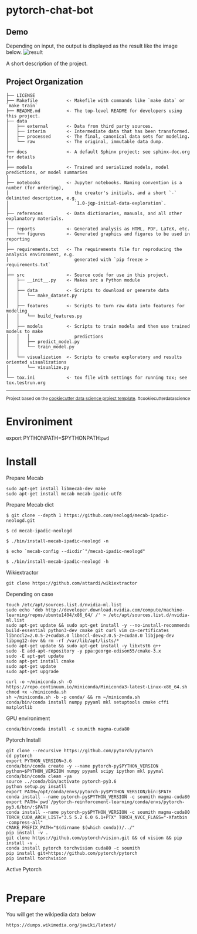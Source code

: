 pytorch-chat-bot
==============================
## Demo

Depending on input, the output is displayed as the result like the image below.
![result](https://github.com/SnowMasaya/pytorch-chat-bot/blob/master/img/pytorch-chat.mov.gif)

A short description of the project.

Project Organization
------------

    ├── LICENSE
    ├── Makefile           <- Makefile with commands like `make data` or `make train`
    ├── README.md          <- The top-level README for developers using this project.
    ├── data
    │   ├── external       <- Data from third party sources.
    │   ├── interim        <- Intermediate data that has been transformed.
    │   ├── processed      <- The final, canonical data sets for modeling.
    │   └── raw            <- The original, immutable data dump.
    │
    ├── docs               <- A default Sphinx project; see sphinx-doc.org for details
    │
    ├── models             <- Trained and serialized models, model predictions, or model summaries
    │
    ├── notebooks          <- Jupyter notebooks. Naming convention is a number (for ordering),
    │                         the creator's initials, and a short `-` delimited description, e.g.
    │                         `1.0-jqp-initial-data-exploration`.
    │
    ├── references         <- Data dictionaries, manuals, and all other explanatory materials.
    │
    ├── reports            <- Generated analysis as HTML, PDF, LaTeX, etc.
    │   └── figures        <- Generated graphics and figures to be used in reporting
    │
    ├── requirements.txt   <- The requirements file for reproducing the analysis environment, e.g.
    │                         generated with `pip freeze > requirements.txt`
    │
    ├── src                <- Source code for use in this project.
    │   ├── __init__.py    <- Makes src a Python module
    │   │
    │   ├── data           <- Scripts to download or generate data
    │   │   └── make_dataset.py
    │   │
    │   ├── features       <- Scripts to turn raw data into features for modeling
    │   │   └── build_features.py
    │   │
    │   ├── models         <- Scripts to train models and then use trained models to make
    │   │   │                 predictions
    │   │   ├── predict_model.py
    │   │   └── train_model.py
    │   │
    │   └── visualization  <- Scripts to create exploratory and results oriented visualizations
    │       └── visualize.py
    │
    └── tox.ini            <- tox file with settings for running tox; see tox.testrun.org


--------

<p><small>Project based on the <a target="_blank" href="https://drivendata.github.io/cookiecutter-data-science/">cookiecutter data science project template</a>. #cookiecutterdatascience</small></p>

# Environiment

export PYTHONPATH=$PYTHONPATH:`pwd`

# Install

Prepare Mecab

```
sudo apt-get install libmecab-dev make
sudo apt-get install mecab mecab-ipadic-utf8
```

Prepare Mecab dict

```
$ git clone --depth 1 https://github.com/neologd/mecab-ipadic-neologd.git

$ cd mecab-ipadic-neologd

$ ./bin/install-mecab-ipadic-neologd -n

$ echo `mecab-config --dicdir`"/mecab-ipadic-neologd"

$ ./bin/install-mecab-ipadic-neologd -h
```

Wikiextractor

```
git clone https://github.com/attardi/wikiextractor
```

Depending on case

```
touch /etc/apt/sources.list.d/nvidia-ml.list
sudo echo 'deb http://developer.download.nvidia.com/compute/machine-learning/repos/ubuntu1404/x86_64/ /' > /etc/apt/sources.list.d/nvidia-ml.list
sudo apt-get update && sudo apt-get install -y --no-install-recommends build-essential python3-dev cmake git curl vim ca-certificates libnccl2=2.0.5-2+cuda8.0 libnccl-dev=2.0.5-2+cuda8.0 libjpeg-dev libpng12-dev && rm -rf /var/lib/apt/lists/*
sudo apt-get update && sudo apt-get install -y libxtst6 g++
sudo -E add-apt-repository -y ppa:george-edison55/cmake-3.x
sudo -E apt-get update
sudo apt-get install cmake
sudo apt-get update
sudo apt-get upgrade
```

```
curl -o ~/miniconda.sh -O  https://repo.continuum.io/miniconda/Miniconda3-latest-Linux-x86_64.sh
chmod +x ~/miniconda.sh
sh ~/miniconda.sh -b -p conda/ && rm ~/miniconda.sh
conda/bin/conda install numpy pyyaml mkl setuptools cmake cffi matplotlib
```
GPU environiment

```
conda/bin/conda install -c soumith magma-cuda80
```

Pytorch Install

```
git clone --recursive https://github.com/pytorch/pytorch
cd pytorch
export PYTHON_VERSION=3.6
conda/bin/conda create -y --name pytorch-py$PYTHON_VERSION python=$PYTHON_VERSION numpy pyyaml scipy ipython mkl pyymal
conda/bin/conda clean -ya
source ../conda/bin/activate pytorch-py3.6
python setup.py insatll
export PATH=/opt/conda/envs/pytorch-py$PYTHON_VERSION/bin:$PATH
conda install --name pytorch-py$PYTHON_VERSION -c soumith magma-cuda80
export PATH=`pwd`/pytorch-reinforcement-learning/conda/envs/pytorch-py3.6/bin/:$PATH
conda install --name pytorch-py$PYTHON_VERSION -c soumith magma-cuda80
TORCH_CUDA_ARCH_LIST="3.5 5.2 6.0 6.1+PTX" TORCH_NVCC_FLAGS="-Xfatbin -compress-all"
CMAKE_PREFIX_PATH="$(dirname $(which conda))/../"
pip install -v .
git clone https://github.com/pytorch/vision.git && cd vision && pip install -v .
conda install pytorch torchvision cuda80 -c soumith
pip install git+https://github.com/pytorch/pytorch
pip install torchvision
```

Active Pytorch

```
```


# Prepare

You will get the wikipedia data below

```
https://dumps.wikimedia.org/jawiki/latest/
```